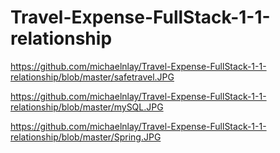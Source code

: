 # Travel-Expense-FullStack-1-1-relationship

https://github.com/michaelnlay/Travel-Expense-FullStack-1-1-relationship/blob/master/safetravel.JPG

https://github.com/michaelnlay/Travel-Expense-FullStack-1-1-relationship/blob/master/mySQL.JPG

https://github.com/michaelnlay/Travel-Expense-FullStack-1-1-relationship/blob/master/Spring.JPG
